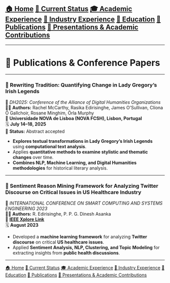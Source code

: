 [🏠 Home](index.md) [📌 Current Status](current_status.md)
[🎓 Academic Experience](academic_experience.md) [💼 Industry Experience](industry_experience.md) 
[📘 Education](education.md) [📄 Publications](publications.md) 
[📢 Presentations & Academic Contributions](Presentations_Contributions.md)
---
---
# 📄 Publications & Conference Papers  

---

### **📌 Rewriting Tradition: Quantifying Change in Lady Gregory’s Irish Legends**  
📖 *DH2025: Conference of the Alliance of Digital Humanities Organizations*  
👨‍💻 **Authors:** Rachel McCarthy, Rasika Edirisinghe, James O'Sullivan, Clíona Ó Gallchoir, Rosane Minghim, Órla Murphy  
📍 **Universidade NOVA de Lisboa (NOVA FCSH), Lisbon, Portugal**  
🗓 **July 14–18, 2025**  
📌 **Status:** Abstract accepted  
- **Explores textual transformations in Lady Gregory’s Irish Legends** using **computational text analysis**.  
- Applies **quantitative methods to examine stylistic and thematic changes** over time.  
- **Combines NLP, Machine Learning, and Digital Humanities methodologies** for historical literary analysis.  

---

### **📌 Sentiment Reason Mining Framework for Analyzing Twitter Discourse on Critical Issues in US Healthcare Industry**  
📖 *INTERNATIONAL CONFERENCE ON SMART COMPUTING AND SYSTEMS ENGINEERING 2023*  
👨‍💻 **Authors:** R. Edirisinghe, P. P. G. Dinesh Asanka  
🔗 **[IEEE Xplore Link](https://ieeexplore.ieee.org/document/10215010/)**  
🗓 **August 2023**  
- Developed a **machine learning framework** for analyzing **Twitter discourse** on critical **US healthcare issues**.  
- Applied **Sentiment Analysis, NLP, Clustering, and Topic Modeling** for extracting insights from **public health discussions**.  

---

[🏠 Home](index.md) [📌 Current Status](current_status.md)
[🎓 Academic Experience](academic_experience.md) [💼 Industry Experience](industry_experience.md) 
[📘 Education](education.md) [📄 Publications](publications.md) 
[📢 Presentations & Academic Contributions](Presentations_Contributions.md)
